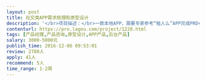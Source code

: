 ```yaml
---                
layout: post       
title: 社交类APP需求梳理和原型设计           
description: '</br>项目描述：</br>一款本地APP，需要专家参考“租人么”APP完成PRD+原型</br></br>项目需求：</br>在“租人么”的基础上，需要优化ui设计和颜色搭配，所以需要产品经理帮我梳理“租人么”的流程和结构，参考并设计原型。</br></br>项目交付物：</br>产品原型+PRD</br></br>人员要求：</br>有相关产品设计经验，沟通需求后能快速交付</br>'     
contenturl: https://pro.lagou.com/project/1220.html      
tags: [产品经理,产品咨询,原型设计,APP产品,后台产品]            
salary: 3000-5000元          
publish_time: 2016-12-06 09:53:01         
review: 2780人                   
apply: 41人                   
recommend: 5人                   
time_range: 1-2周              
---                 
```

